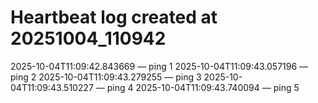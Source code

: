 # Heartbeat log created at 20251004_110942
2025-10-04T11:09:42.843669 — ping 1
2025-10-04T11:09:43.057196 — ping 2
2025-10-04T11:09:43.279255 — ping 3
2025-10-04T11:09:43.510227 — ping 4
2025-10-04T11:09:43.740094 — ping 5
